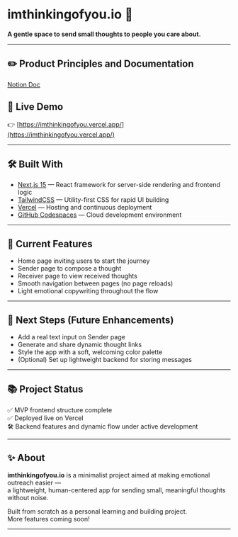 # imthinkingofyou.io 🌱

**A gentle space to send small thoughts to people you care about.**

---

## ✏️ Product Principles and Documentation

[Notion Doc](https://www.notion.so/imthinkingofyou-1e13aecd2f4080119924f1e6248d806d)

## 🚀 Live Demo

👉 [https://imthinkingofyou.vercel.app/](https://imthinkingofyou.vercel.app/)

---

## 🛠️ Built With

- [Next.js 15](https://nextjs.org/) — React framework for server-side rendering and frontend logic
- [TailwindCSS](https://tailwindcss.com/) — Utility-first CSS for rapid UI building
- [Vercel](https://vercel.com/) — Hosting and continuous deployment
- [GitHub Codespaces](https://github.com/features/codespaces) — Cloud development environment

---

## 🎯 Current Features

- Home page inviting users to start the journey
- Sender page to compose a thought
- Receiver page to view received thoughts
- Smooth navigation between pages (no page reloads)
- Light emotional copywriting throughout the flow

---

## 🌱 Next Steps (Future Enhancements)

- Add a real text input on Sender page
- Generate and share dynamic thought links
- Style the app with a soft, welcoming color palette
- (Optional) Set up lightweight backend for storing messages

---

## 📚 Project Status

✅ MVP frontend structure complete  
✅ Deployed live on Vercel  
🛠️ Backend features and dynamic flow under active development

---

## ✨ About

**imthinkingofyou.io** is a minimalist project aimed at making emotional outreach easier —  
a lightweight, human-centered app for sending small, meaningful thoughts without noise.

Built from scratch as a personal learning and building project.  
More features coming soon!

---
